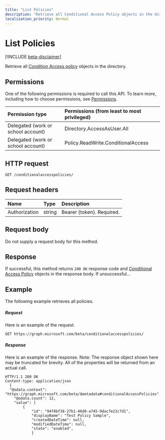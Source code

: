```yaml
---
title: "List Policies"
description: "Retrieve all Conditional Access Policy objects in the directory."
localization_priority: Normal
---
```


# List Policies

[!INCLUDE [beta-disclaimer](../../includes/beta-disclaimer.md)]

Retrieve all [Condition Access policy](../resources/ConditionalAccessPolicies.md) objects in the directory.

## Permissions
One of the following permissions is required to call this API. To learn more, including how to choose permissions, see [Permissions](/graph/permissions-reference).

|Permission type      | Permissions (from least to most privileged)              |
|:--------------------|:---------------------------------------------------------|
|Delegated (work or school account) | Directory.AccessAsUser.All	    |
|Delegated (work or school account)| Policy.ReadWrite.ConditionalAccess    |

## HTTP request
<!-- { "blockType": "ignored" } -->
```http
GET /conditionalaccesspolicies/
```
## Request headers
| Name       | Type | Description|
|:---------------|:--------|:----------|
| Authorization  | string  | Bearer {token}. Required. |

## Request body
Do not supply a request body for this method.

## Response

If successful, this method returns `200 OK` response code and [Conditional Access Policy](../resources/ConditionalAccessPolicies.md) objects in the response body. If unsuccessful...

## Example
The following example retrieves all policies.

##### Request
Here is an example of the request.

```http
GET https://graph.microsoft.com/beta/conditionalaccesspolicies/
```

##### Response
Here is an example of the response. Note: The response object shown here may be truncated for brevity. All of the properties will be returned from an actual call.

```http
HTTP/1.1 200 OK
Content-type: application/json
  {
  "@odata.context": "https://graph.microsoft.com/beta/$metadata#conditionalAccessPolicies",
    "@odata.count": 12,
    "value": [
        {
            "id": "94f8bf38-27b1-46d0-a745-9dac7e22c7d1",
            "displayName": "Test Policy Sample",
            "createdDateTime": null,
            "modifiedDateTime": null,
            "state": "enabled",
			}


```
<!--
{
  "type": "#page.annotation",
  "suppressions": [
    "Error: /api-reference/beta/api/policy-list.md:\r\n      Exception processing links.\r\n    System.ArgumentException: Link Definition was null. Link text: !INCLUDE [beta-disclaimer](../../includes/beta-disclaimer.md)\r\n      at ApiDoctor.Validation.DocFile.get_LinkDestinations()\r\n      at ApiDoctor.Validation.DocSet.ValidateLinks(Boolean includeWarnings, String[] relativePathForFiles, IssueLogger issues, Boolean requireFilenameCaseMatch, Boolean printOrphanedFiles)"
  ]
}
-->
